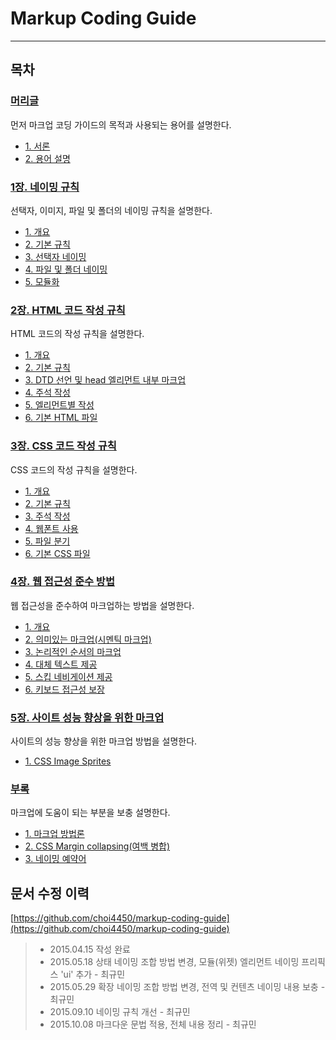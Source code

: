 Markup Coding Guide
===

---

목차
---

### [머리글](http://overtimeman.tistory.com/entry/Markup-Coding-Guide-Preface#article)

먼저 마크업 코딩 가이드의 목적과 사용되는 용어를 설명한다.

- [1. 서론](http://overtimeman.tistory.com/entry/Markup-Coding-Guide-Preface#1-서론)
- [2. 용어 설명](http://overtimeman.tistory.com/entry/Markup-Coding-Guide-Preface#2-용어-설명)

### [1장. 네이밍 규칙](http://overtimeman.tistory.com/entry/Markup-Coding-Guide-Chapter1#article)

선택자, 이미지, 파일 및 폴더의 네이밍 규칙을 설명한다.

- [1. 개요](http://overtimeman.tistory.com/entry/Markup-Coding-Guide-Chapter1#1-1-개요)
- [2. 기본 규칙](http://overtimeman.tistory.com/entry/Markup-Coding-Guide-Chapter1#1-2-기본-규칙)
- [3. 선택자 네이밍](http://overtimeman.tistory.com/entry/Markup-Coding-Guide-Chapter1#1-3-선택자-네이밍)
- [4. 파일 및 폴더 네이밍](http://overtimeman.tistory.com/entry/Markup-Coding-Guide-Chapter1#1-4-파일-및-폴더-네이밍)
- [5. 모듈화](http://overtimeman.tistory.com/entry/Markup-Coding-Guide-Chapter1#1-5-모듈화)

### [2장. HTML 코드 작성 규칙](http://overtimeman.tistory.com/entry/Markup-Coding-Guide-Chapter2#article)

HTML 코드의 작성 규칙을 설명한다.

- [1. 개요](http://overtimeman.tistory.com/entry/Markup-Coding-Guide-Chapter2#2-1-개요)
- [2. 기본 규칙](http://overtimeman.tistory.com/entry/Markup-Coding-Guide-Chapter2#2-2-기본-규칙)
- [3. DTD 선언 및 head 엘리먼트 내부 마크업](http://overtimeman.tistory.com/entry/Markup-Coding-Guide-Chapter2#2-3-dtd-선언-및-head-엘리먼트-내부-마크업)
- [4. 주석 작성](http://overtimeman.tistory.com/entry/Markup-Coding-Guide-Chapter2#2-4-주석-작성)
- [5. 엘리먼트별 작성](http://overtimeman.tistory.com/entry/Markup-Coding-Guide-Chapter2#2-5-엘리먼트별-작성)
- [6. 기본 HTML 파일](http://overtimeman.tistory.com/entry/Markup-Coding-Guide-Chapter2#2-6-기본-html-파일)

### [3장. CSS 코드 작성 규칙](http://overtimeman.tistory.com/entry/Markup-Coding-Guide-Chapter3#article)

CSS 코드의 작성 규칙을 설명한다.

- [1. 개요](http://overtimeman.tistory.com/entry/Markup-Coding-Guide-Chapter3#3-1-개요)
- [2. 기본 규칙](http://overtimeman.tistory.com/entry/Markup-Coding-Guide-Chapter3#3-2-기본-규칙)
- [3. 주석 작성](http://overtimeman.tistory.com/entry/Markup-Coding-Guide-Chapter3#3-3-주석-작성)
- [4. 웹폰트 사용](http://overtimeman.tistory.com/entry/Markup-Coding-Guide-Chapter3#3-4-웹폰트-사용)
- [5. 파일 분기](http://overtimeman.tistory.com/entry/Markup-Coding-Guide-Chapter3#3-5-파일-분기)
- [6. 기본 CSS 파일](http://overtimeman.tistory.com/entry/Markup-Coding-Guide-Chapter3#3-6-기본-css-파일)

### [4장. 웹 접근성 준수 방법](http://overtimeman.tistory.com/entry/Markup-Coding-Guide-Chapter4#article)

웹 접근성을 준수하여 마크업하는 방법을 설명한다.

- [1. 개요](http://overtimeman.tistory.com/entry/Markup-Coding-Guide-Chapter4#4-1-개요)
- [2. 의미있는 마크업(시멘틱 마크업)](http://overtimeman.tistory.com/entry/Markup-Coding-Guide-Chapter4#4-2-의미있는-마크업시멘틱-마크업)
- [3. 논리적인 순서의 마크업](http://overtimeman.tistory.com/entry/Markup-Coding-Guide-Chapter4#4-3-논리적인-순서의-마크업)
- [4. 대체 텍스트 제공](http://overtimeman.tistory.com/entry/Markup-Coding-Guide-Chapter4#4-4-대체-텍스트-제공)
- [5. 스킵 네비게이션 제공](http://overtimeman.tistory.com/entry/Markup-Coding-Guide-Chapter4#4-5-스킵-네비게이션-제공)
- [6. 키보드 접근성 보장](http://overtimeman.tistory.com/entry/Markup-Coding-Guide-Chapter4#4-6-키보드-접근성-보장)

### [5장. 사이트 성능 향상을 위한 마크업](http://overtimeman.tistory.com/entry/Markup-Coding-Guide-Chapter5#article)

사이트의 성능 향상을 위한 마크업 방법을 설명한다.

- [1. CSS Image Sprites](http://overtimeman.tistory.com/entry/Markup-Coding-Guide-Chapter5#5-1-css-image-sprites)

### [부록](http://overtimeman.tistory.com/entry/Markup-Coding-Guide-Appendix#article)

마크업에 도움이 되는 부분을 보충 설명한다.

- [1. 마크업 방법론](http://overtimeman.tistory.com/entry/Markup-Coding-Guide-Appendix#1-마크업-방법론)
- [2. CSS Margin collapsing(여백 병합)](http://overtimeman.tistory.com/entry/Markup-Coding-Guide-Appendix#2-css-margin-collapsing여백-병합)
- [3. 네이밍 예약어](http://overtimeman.tistory.com/entry/Markup-Coding-Guide-Appendix#3-네이밍-예약어)

문서 수정 이력
---

[https://github.com/choi4450/markup-coding-guide](https://github.com/choi4450/markup-coding-guide)

> - 2015.04.15 작성 완료
> - 2015.05.18 상태 네이밍 조합 방법 변경, 모듈(위젯) 엘리먼트 네이밍 프리픽스 'ui' 추가 - 최규민
> - 2015.05.29 확장 네이밍 조합 방법 변경, 전역 및 컨텐츠 네이밍 내용 보충 - 최규민
> - 2015.09.10 네이밍 규칙 개선 - 최규민
> - 2015.10.08 마크다운 문법 적용, 전체 내용 정리 - 최규민